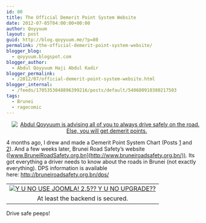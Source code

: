 ```yaml
---
id: 80
title: The Official Demerit Point System Website
date: 2012-07-05T04:00:00+00:00
author: Qoyyuum
layout: post
guid: http://blog.qoyyuum.me/?p=80
permalink: /the-official-demerit-point-system-website/
blogger_blog:
  - qoyyuum.blogspot.com
blogger_author:
  - Abdul Qoyyuum Haji Abdul Kadir
blogger_permalink:
  - /2012/07/official-demerit-point-system-website.html
blogger_internal:
  - /feeds/1705353048896399216/posts/default/540680910380217503
tags:
  - Brunei
  - ragecomic
---
```

<div style="clear: both; text-align: center;">
  <a href="http://i0.wp.com/bruneiroadsafety.org.bn/images/banners/dps2.gif" style="margin-left: 1em; margin-right: 1em;"><img alt="Abdul Qoyyuum is advising all of you to always drive safely on the road. Else, you will get demerit points." border="0" src="http://i0.wp.com/bruneiroadsafety.org.bn/images/banners/dps2.gif?w=676" title="" data-recalc-dims="1" /></a>
</div>

4 months ago, I drew and made a Demerit Point System Chart (Posts <a href="http://blog.qoyyuum.me/?p=122" target="_blank">1</a> and <a href="http://blog.qoyyuum.me/?p=120" target="_blank">2</a>). And a few weeks later, Brunei Road Safety&#8217;s website ([www.BruneiRoadSafety.org.bn](http://www.bruneiroadsafety.org.bn/)). Its got everything a driver needs to know about the roads in Brunei (not exactly everything). DPS information is available here:&nbsp;<http://bruneiroadsafety.org.bn/dps/>

<table align="center" cellpadding="0" cellspacing="0" style="margin-left: auto; margin-right: auto; text-align: center;">
  <tr>
    <td style="text-align: center;">
      <a href="http://i2.wp.com/blog.qoyyuum.me/wp-content/uploads/2012/07/ragecomic.png" style="margin-left: auto; margin-right: auto;"><img alt="Y U NO USE JOOMLA! 2.5?? Y U NO UPGRADE??" border="0" src="http://i2.wp.com/blog.qoyyuum.me/wp-content/uploads/2012/07/ragecomic.png?w=676" title="" data-recalc-dims="1" /></a>
    </td>
  </tr>
  
  <tr>
    <td style="text-align: center;">
      At least the backend is secured.
    </td>
  </tr>
</table>

<span style="background-color: white;">Drive safe peeps!</span>